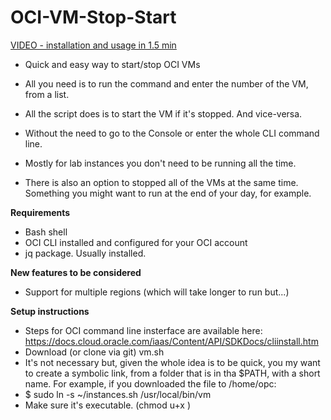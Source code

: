 # OCI-VM-Stop-Start

[VIDEO - installation and usage in 1.5 min](https://youtu.be/KrX6uj5cXVw)

- Quick and easy way to start/stop OCI VMs
- All you need is to run the command and enter the number of the VM, from a list.
- All the script does is to start the VM if it's stopped. And vice-versa.
- Without the need to go to the Console or enter the whole CLI command line.
- Mostly for lab instances you don't need to be running all the time.

- There is also an option to stopped all of the VMs at the same time. Something you might want to run at the end of your day, for example.

**Requirements**
- Bash shell
- OCI CLI installed and configured for your OCI account
- jq package. Usually installed.

**New features to be considered**
- Support for multiple regions (which will take longer to run but...)

**Setup instructions**
- Steps for OCI command line insterface are available here:
https://docs.cloud.oracle.com/iaas/Content/API/SDKDocs/cliinstall.htm 
- Download (or clone via git) vm.sh
- It's not necessary but, given the whole idea is to be quick, you my want to create a symbolic link, from a folder that is in tha $PATH, with a short name. For example, if you downloaded the file to /home/opc:
- $ sudo ln -s ~/instances.sh /usr/local/bin/vm
- Make sure it's executable. (chmod u+x <file>)
